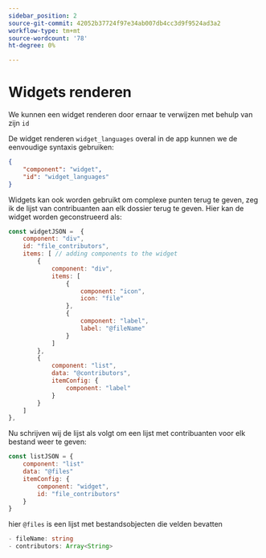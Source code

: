```yaml
---
sidebar_position: 2
source-git-commit: 42052b37724f97e34ab007db4cc3d9f9524ad3a2
workflow-type: tm+mt
source-wordcount: '78'
ht-degree: 0%

---
```



# Widgets renderen

We kunnen een widget renderen door ernaar te verwijzen met behulp van zijn `id`

De widget renderen `widget_languages` overal in de app kunnen we de eenvoudige syntaxis gebruiken:

```json
{
    "component": "widget",
    "id": "widget_languages"
}
```

Widgets kan ook worden gebruikt om complexe punten terug te geven, zeg ik de lijst van contribuanten aan elk dossier terug te geven.
Hier kan de widget worden geconstrueerd als:

```js title="fileContributorsWidget.js"
const widgetJSON =  {
    component: "div", 
    id: "file_contributors", 
    items: [ // adding components to the widget
        {
            component: "div",
            items: [
                {
                    component: "icon",
                    icon: "file"
                },
                {
                    component: "label",
                    label: "@fileName"
                }
            ]
        },
        {
            component: "list",
            data: "@contributors",
            itemConfig: {
                component: "label"
            }
        }
    ]
},
```

Nu schrijven wij de lijst als volgt om een lijst met contribuanten voor elk bestand weer te geven:

```js title="fileContributorsList.js"
const listJSON = {
    component: "list"
    data: "@files"
    itemConfig: {
        component: "widget",
        id: "file_contributors"
    }
}
```

hier `@files` is een lijst met bestandsobjecten die velden bevatten

```typescript
- fileName: string
- contributors: Array<String>
```
